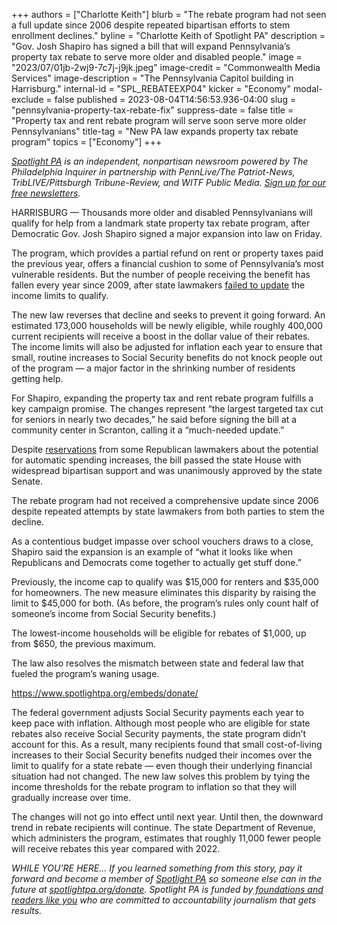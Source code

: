 +++
authors = ["Charlotte Keith"]
blurb = "The rebate program had not seen a full update since 2006 despite repeated bipartisan efforts to stem enrollment declines."
byline = "Charlotte Keith of Spotlight PA"
description = "Gov. Josh Shapiro has signed a bill that will expand Pennsylvania’s property tax rebate to serve more older and disabled people."
image = "2023/07/01jb-2wj9-7c7j-j9jk.jpeg"
image-credit = "Commonwealth Media Services"
image-description = "The Pennsylvania Capitol building in Harrisburg."
internal-id = "SPL_REBATEEXP04"
kicker = "Economy"
modal-exclude = false
published = 2023-08-04T14:56:53.936-04:00
slug = "pennsylvania-property-tax-rebate-fix"
suppress-date = false
title = "Property tax and rent rebate program will serve soon serve more older Pennsylvanians"
title-tag = "New PA law expands property tax rebate program"
topics = ["Economy"]
+++

<a href="https://www.spotlightpa.org/"><em>Spotlight PA</em></a><em> is an independent, nonpartisan newsroom powered by The Philadelphia Inquirer in partnership with PennLive/The Patriot-News, TribLIVE/Pittsburgh Tribune-Review, and WITF Public Media. </em><a href="https://www.spotlightpa.org/newsletters"><em>Sign up for our free newsletters</em></a><em>.</em>

HARRISBURG — Thousands more older and disabled Pennsylvanians will qualify for help from a landmark state property tax rebate program, after Democratic Gov. Josh Shapiro signed a major expansion into law on Friday.

The program, which provides a partial refund on rent or property taxes paid the previous year, offers a financial cushion to some of Pennsylvania’s most vulnerable residents. But the number of people receiving the benefit has fallen every year since 2009, after state lawmakers <a href="https://www.spotlightpa.org/news/2022/09/pennsylvania-property-tax-rebate-decline/">failed to update</a> the income limits to qualify.

The new law reverses that decline and seeks to prevent it going forward. An estimated 173,000 households will be newly eligible, while roughly 400,000 current recipients will receive a boost in the dollar value of their rebates. The income limits will also be adjusted for inflation each year to ensure that small, routine increases to Social Security benefits do not knock people out of the program — a major factor in the shrinking number of residents getting help.

<script src="https://www.spotlightpa.org/embed.js" async></script><div data-spl-embed-version="1" data-spl-src="https://www.spotlightpa.org/embeds/newsletter/"></div>

For Shapiro, expanding the property tax and rent rebate program fulfills a key campaign promise. The changes represent “the largest targeted tax cut for seniors in nearly two decades,” he said before signing the bill at a community center in Scranton, calling it a “much-needed update.”

Despite <a href="https://www.spotlightpa.org/news/2023/05/pa-rent-property-tax-rebate-budget-josh-shapiro/">reservations</a> from some Republican lawmakers about the potential for automatic spending increases, the bill passed the state House with widespread bipartisan support and was unanimously approved by the state Senate.

The rebate program had not received a comprehensive update since 2006 despite repeated attempts by state lawmakers from both parties to stem the decline.

As a contentious budget impasse over school vouchers draws to a close, Shapiro said the expansion is an example of “what it looks like when Republicans and Democrats come together to actually get stuff done.”

Previously, the income cap to qualify was $15,000 for renters and $35,000 for homeowners. The new measure eliminates this disparity by raising the limit to $45,000 for both. (As before, the program’s rules only count half of someone’s income from Social Security benefits.)

The lowest-income households will be eligible for rebates of $1,000, up from $650, the previous maximum.

The law also resolves the mismatch between state and federal law that fueled the program’s waning usage.

<script src="https://www.spotlightpa.org/embed.js" async></script><div data-spl-embed-version="1" data-spl-src=""></div>

https://www.spotlightpa.org/embeds/donate/

The federal government adjusts Social Security payments each year to keep pace with inflation. Although most people who are eligible for state rebates also receive Social Security payments, the state program didn’t account for this. As a result, many recipients found that small cost-of-living increases to their Social Security benefits nudged their incomes over the limit to qualify for a state rebate — even though their underlying financial situation had not changed. The new law solves this problem by tying the income thresholds for the rebate program to inflation so that they will gradually increase over time.

The changes will not go into effect until next year. Until then, the downward trend in rebate recipients will continue. The state Department of Revenue, which administers the program, estimates that roughly 11,000 fewer people will receive rebates this year compared with 2022.

<em>WHILE YOU’RE HERE… If you learned something from this story, pay it forward and become a member of </em><a href="https://www.spotlightpa.org/"><em>Spotlight PA</em></a><em> so someone else can in the future at </em><a href="https://www.spotlightpa.org/donate/"><em>spotlightpa.org/donate</em></a><em>. Spotlight PA is funded by</em><a href="https://www.spotlightpa.org/support"><em> foundations and readers like you</em></a><em> who are committed to accountability journalism that gets results.</em>

